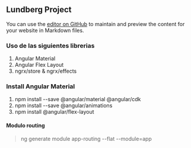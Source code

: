 ## Lundberg Project
You can use the [editor on GitHub](https://github.com/jesusvillamarin/Lundberg-project/edit/master/README.md) to maintain and preview the content for your website in Markdown files.

### Uso de las siguientes librerias 
1. Angular Material
2. Angular Flex Layout
3. ngrx/store & ngrx/effects

### Install Angular Material 
1. npm install --save @angular/material @angular/cdk
2. npm install --save @angular/animations
3. npm install @angular/flex-layout

#### Modulo routing
> ng generate module app-routing --flat --module=app
